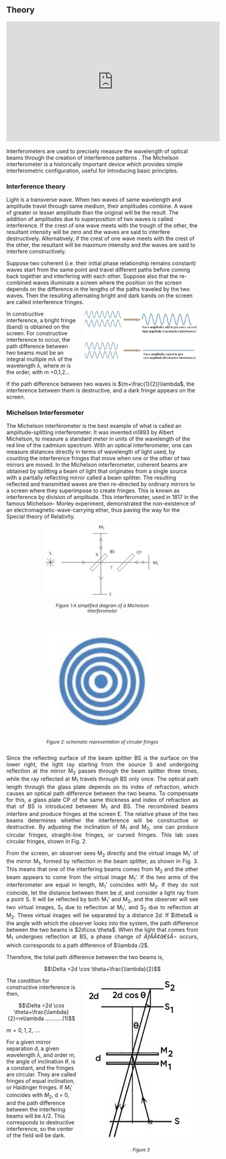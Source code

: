 ## Theory


<iframe width="560" height="315" src="https://www.youtube.com/embed/lzBKlY4f1XA" frameborder="0" allow="autoplay; encrypted-media" allowfullscreen></iframe>

Interferometers are used to precisely measure the wavelength of optical beams through the creation of interference patterns . The Michelson interferometer is a historically important device which provides simple interferometric configuration, useful for introducing basic principles.


### Interference theory

Light is a transverse wave. When two waves of same wavelength and amplitude travel through same medium, their amplitudes combine. A wave of greater or lesser amplitude than the original will be the result. The addition of amplitudes due to superposition of two waves is called interference. If the crest of one wave meets with the trough of the other, the resultant intensity will be zero and the waves are said to interfere destructively. Alternatively, if the crest of one wave meets with the crest of the other, the resultant  will be maximum intensity and the waves are said to interfere constructively. 
 

Suppose two coherent (i.e. their initial phase relationship remains constant) waves start from the same point and travel different paths before coming back together and interfering with each other. Suppose also that the re-combined waves illuminate a screen where the position on the screen depends on the difference in the lengths of the paths traveled by the two waves. Then the resulting alternating bright and dark bands on the screen are called interference fringes.

<div style="float: right; margin-left: 20px;"> <img src="./images/figure1.jpg" alt="Figure 1" style="max-width: 300px; height: auto;"> <p style="text-align: center; font-size: smaller; font-style: italic;"></p> </div>

In constructive interference, a bright fringe (band) is obtained on the screen. For constructive interference to occur, the path difference between two beams must be an integral multiple $m\lambda$ of the wavelength $\lambda$, where $m$ is the order, with m =0,1,2...


If the path difference between two waves is $(m+\frac{1}{2})\lambda$, the interference between them is destructive, and a dark fringe appears on the screen.

### Michelson Interferometer
 

The Michelson interferometer is the best example of what is called an amplitude-splitting interferometer. It was invented in1893 by Albert Michelson, to measure a standard meter in units of the wavelength of the red line of the cadmium spectrum. With an optical interferometer, one can measure distances directly in terms of wavelength of light used, by counting the interference fringes that move when one or the other of two mirrors are moved. In the Michelson interferometer, coherent beams are obtained by splitting a beam of light that originates from a single source with a partially reflecting mirror called a beam splitter. The resulting reflected and transmitted waves are then re-directed by ordinary mirrors to a screen where they superimpose to create fringes. This is known as interference by division of amplitude. This interferometer, used in 1817 in the famous Michelson- Morley experiment, demonstrated the non-existence of an electromagnetic-wave-carrying ether, thus paving the way for the Special theory of Relativity.

<div style="display: flex; justify-content: center; gap: 20px; flex-wrap: wrap; text-align: center;">
  <div style="max-width: 300px;">
    <img src="./images/figure2.jpg" alt="Figure 2" style="width: 100%; height: auto;">
    <p style="font-size: smaller; font-style: italic;">Figure 1:A simplified diagram of a Michelson interferometer</p>
  </div>
  
  <div style="max-width: 300px;">
    <img src="./images/figure3.jpg" alt="Figure 3" style="width: 100%; height: auto;">
    <p style="font-size: smaller; font-style: italic;">Figure 2: schematic representation of circular fringes</p>
  </div>
</div>

<p style="text-align: justify; ">Since the reflecting surface of the beam splitter BS is the surface on the lower right, the light ray starting from the source S and undergoing reflection at the mirror M<sub>2</sub>&nbsp;passes through the beam splitter three times, while the ray reflected at M<sub>1</sub>&nbsp;travels through BS only once. The optical path length through the glass plate depends on its index of refraction, which causes an optical path difference between the two beams. To compensate for this, a glass plate CP of the same thickness and index of refraction as that of BS is introduced between M<sub>1</sub>&nbsp;and BS.&nbsp;The recombined beams interfere and produce fringes at the screen E. The relative phase of the two beams determines whether the interference will be constructive or destructive. By adjusting the inclination of M<sub>1</sub>&nbsp;and M<sub>2</sub>, one can produce circular fringes, straight-line fringes, or curved fringes. This lab uses circular fringes, shown in Fig. 2.</p>

<p style="text-align: justify; ">From the screen, an observer sees M<sub>2</sub>&nbsp;directly and the virtual image M<sub>1</sub>'&nbsp;of the mirror M<sub>1</sub>,&nbsp;formed by reflection in the beam splitter, as shown in Fig. 3. This means that one of the interfering beams comes from M<sub>2</sub>&nbsp;and the other beam appears to come from the virtual image M<sub>1</sub>'. If the two arms of the interferometer are equal in length, M<sub>1</sub>'&nbsp;coincides with M<sub>2</sub>. If they do not coincide, let the distance between them be <i>d</i>, and consider a light ray from a point S. It will be reflected by both M<sub>1</sub>'&nbsp;and M<sub>2</sub>, and the observer will see two virtual images, S<sub>1</sub>&nbsp;due to reflection at M<sub>1</sub>',&nbsp;and S<sub>2</sub>&nbsp;due to reflection at M<sub>2</sub>. These virtual images will be separated by a distance 2<i>d</i>. If $\theta$ is the angle with which the observer looks into the system, the path difference between the two beams is $2d\cos \theta$. When the light that comes from M<sub>1</sub> undergoes reflection at BS, a phase change of <i>ÃƒÂÃ¢â€šÂ¬</i> occurs, which corresponds to a path difference of $\lambda /2$.</p>

Therefore, the total path difference between the two beams is,

$$\Delta =2d \cos \theta+\frac{\lambda}{2}$$

<div style="float: right; margin-left: 20px;"> <img src="./images/figure4.jpg" alt="Figure 4" style="max-width: 300px; height: auto;"> <p style="text-align: center; font-size: smaller; font-style: italic;">Figure 3</p> </div>

The condition for constructive interference is then,

$$\Delta =2d \cos \theta+\frac{\lambda}{2}=m\lambda ...........(1)$$

$m=0,1,2,....$

For a given mirror separation d, a given wavelength $\lambda$, and order m, the angle of inclination $\theta$¸  is a constant, and the fringes are circular. They are called fringes of equal inclination, or Haidinger fringes. If $M_{1}'$ coincides with $M_{2}$, d = 0, and the path difference between the interfering beams will be $\lambda/2$. This corresponds to destructive interference, so the center of the field will be dark.







